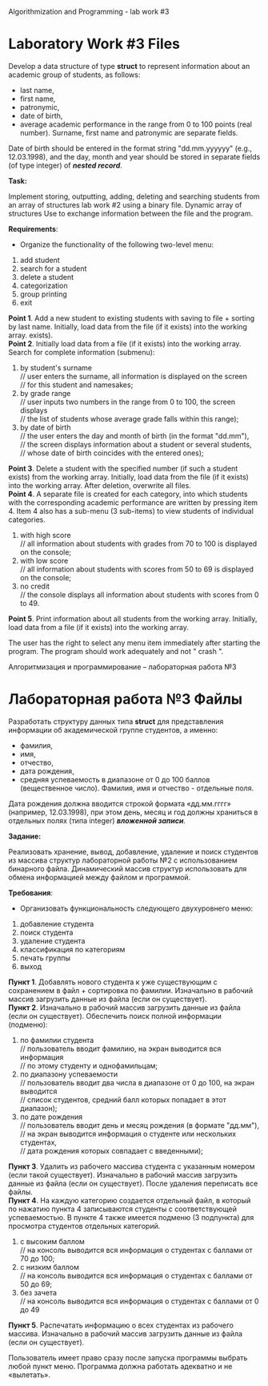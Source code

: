 Algorithmization and Programming - lab work #3

# Laboratory Work #3 Files

Develop a data structure of type **struct** to represent information about an academic group of students, as follows:

- last name,
- first name,
- patronymic,
- date of birth,
- average academic performance in the range from 0 to 100 points (real number). Surname, first name and patronymic are
  separate fields.

Date of birth should be entered in the format string "dd.mm.yyyyyy" (e.g., 12.03.1998), and the day, month and year
should be stored in separate fields (of type integer) of ***nested record***.

**Task:**

Implement storing, outputting, adding, deleting and searching students from an array of structures lab work #2 using a
binary file. Dynamic array of structures Use to exchange information between the file and the program.

**Requirements**:

- Organize the functionality of the following two-level menu:

1. add student
2. search for a student
3. delete a student
4. categorization
5. group printing
6. exit

**Point 1**. Add a new student to existing students with saving to file + sorting by last name. Initially, load data
from the file (if it exists) into the working array. exists).\
**Point 2**. Initially load data from a file (if it exists) into the working array.
Search for complete information (submenu):

1. by student's surname\
   // user enters the surname, all information is displayed on the screen\
   // for this student and namesakes;
2. by grade range\
   // user inputs two numbers in the range from 0 to 100, the screen displays\
   // the list of students whose average grade falls within this range);
3. by date of birth\
   // the user enters the day and month of birth (in the format "dd.mm"),\
   // the screen displays information about a student or several students,\
   // whose date of birth coincides with the entered ones);

**Point 3**. Delete a student with the specified number (if such a student exists) from the working array. Initially,
load data from the file (if it exists) into the working array. After deletion, overwrite all files.\
**Point 4**. A separate file is created for each category, into which students with the corresponding academic
performance are written by pressing item 4. Item 4 also has a sub-menu (3 sub-items) to view students of individual
categories.

1. with high score\
   // all information about students with grades from 70 to 100 is displayed on the console;
2. with low score\
   // all information about students with scores from 50 to 69 is displayed on the console;
3. no credit\
   // the console displays all information about students with scores from 0 to 49.

**Point 5**. Print information about all students from the working array. Initially, load data from a file (if it
exists) into the working array.

The user has the right to select any menu item immediately after starting the program.
The program should work adequately and not " crash ".

Алгоритмизация и программирование – лабораторная работа №3

# Лабораторная работа №3 Файлы

Разработать структуру данных типа **struct** для представления информации об академической группе студентов, а
именно:

- фамилия,
- имя,
- отчество,
- дата рождения,
- средняя успеваемость в диапазоне от 0 до 100 баллов (вещественное число). Фамилия, имя и отчество - отдельные поля.

Дата рождения должна вводится строкой формата «дд.мм.гггг» (например, 12.03.1998), при этом день, месяц и год должны
храниться в отдельных полях (типа integer) ***вложенной записи***.

**Задание:**

Реализовать хранение, вывод, добавление, удаление и поиск студентов из массива структур
лабораторной работы №2 с использованием бинарного файла. Динамический массив структур
использовать для обмена информацией между файлом и программой.

**Требования**:

- Организовать функциональность следующего двухуровнего меню:

1. добавление студента
2. поиск студента
3. удаление студента
4. классификация по категориям
5. печать группы
6. выход

**Пункт 1**. Добавлять нового студента к уже существующим с сохранением в файл +
сортировка по фамилии. Изначально в рабочий массив загрузить данные из файла (если он
существует).\
**Пункт 2**. Изначально в рабочий массив загрузить данные из файла (если он существует).
Обеспечить поиск полной информации (подменю):

1. по фамилии студента\
   // пользователь вводит фамилию, на экран выводится вся информация\
   // по этому студенту и однофамильцам;
2. по диапазону успеваемости\
   // пользователь вводит два числа в диапазоне от 0 до 100, на экран выводится\
   // список студентов, средний балл которых попадает в этот диапазон);
3. по дате рождения\
   // пользователь вводит день и месяц рождения (в формате "дд.мм"),\
   // на экран выводится информация о студенте или нескольких студентах,\
   // дата рождения которых совпадает с введенными);

**Пункт 3**. Удалить из рабочего массива студента с указанным номером (если такой
существует). Изначально в рабочий массив загрузить данные из файла (если он существует). После
удаления переписать все файлы.\
**Пункт 4**. На каждую категорию создается отдельный файл, в который по нажатию пункта 4
записываются студенты с соответствующей успеваемостью. В пункте 4 также имеется подменю (3
подпункта) для просмотра студентов отдельных категорий.

1. с высоким баллом\
   // на консоль выводится вся информация о студентах с баллами от 70 до 100;
2. с низким баллом\
   // на консоль выводится вся информация о студентах с баллами от 50 до 69;
3. без зачета\
   // на консоль выводится вся информация о студентах с баллами от 0 до 49

**Пункт 5**. Распечатать информацию о всех студентах из рабочего массива. Изначально в
рабочий массив загрузить данные из файла (если он существует).

Пользователь имеет право сразу после запуска программы выбрать любой пункт меню.
Программа должна работать адекватно и не «вылетать».